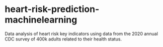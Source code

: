 # heart-risk-prediction-machinelearning
Data analysis of heart risk key indicators using data from the 2020 annual CDC survey of 400k adults related to their health status.
